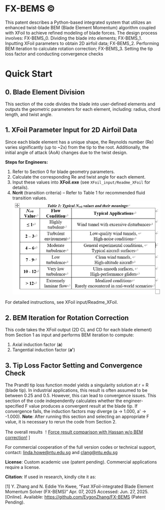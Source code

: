 # FX-BEMS ©
This patent describes a Python-based integrated system that utilizes an enhanced twist-blade BEM (Blade Element Momentum) algorithm coupled with XFoil to achieve refined modeling of blade forces. The design process involves: FX-BEMS_0. Dividing the blade into elements; FX-BEMS_1. Inputting XFoil parameters to obtain 2D airfoil data; FX-BEMS_2. Performing BEM iteration to calculate rotation correction; FX-BEMS_3. Setting the tip loss factor and conducting convergence checks
# Quick Start
## 0. Blade Element Division
This section of the code divides the blade into user-defined elements and outputs the geometric parameters for each element, including:
radius, chord length, and twist angle.
 
## 1. XFoil Parameter Input for 2D Airfoil Data
Since each blade element has a unique shape, the Reynolds number (Re) varies significantly (up to ~2x) from the tip to the root. Additionally, the initial angle of attack (AoA) changes due to the twist design.

**Steps for Engineers:**
 1. Refer to Section 0 for blade geometry parameters.
 2. Calculate the corresponding Re and twist angle for each element.
 3. Input these values into **XFoil.exe** (see ```XFoil_input/Readme_XFoil``` for details).
 4. **Ncrit** (transition criteria) – Refer to Table 1 for recommended fluid transition values.
![Typical Ncrit values and their meanings](https://raw.githubusercontent.com/EygonZhang/FX-BEMS/main/figures/Ncrit%20reference%20table.png)

For detailed instructions, see XFoil input/Readme_XFoil.

## 2. BEM Iteration for Rotation Correction
This code takes the XFoil output (2D CL and CD for each blade element) from Section 1 as input and performs BEM iteration to compute:

 1. Axial induction factor (**a**)
 2. Tangential induction factor (**a'**)

## 3. Tip Loss Factor Setting and Convergence Check
The Prandtl tip loss function model yields a singularity solution at r = R (blade tip). In industrial applications, this result is often assumed to be between 0.25 and 0.5. However, this can lead to convergence issues. This section of the code independently calculates whether the engineer-specified F value produces a convergent result at the blade tip. If convergence fails, the induction factors may diverge (a → 1.000, a' → -1.000).
**Note**: After running this section and selecting an appropriate F value, it is necessary to rerun the code from Section 2.

The overall results 
！[Force result comparison with Hassan w/o BEM correction!](https://github.com/user-attachments/assets/45ce3d64-b671-48f1-9596-fefec45e4287)
]

For commercial cooperation of the full version codes or technical support, contact: linda.howe@ntu.edu.sg and clang@ntu.edu.sg

**License**: Custom academic use (patent pending). Commercial applications require a license.

**Citation**: If used in research, kindly cite it as:

[1] Y. Zhang and N. Eddie Yin Kwee, “Fast XFoil-integrated Blade Element Momentum Solver (FX-BEMS)” Apr. 07, 2025 Accessed: Jun. 27, 2025. [Online]. Available: https://github.com/EygonZhang/FX-BEMS (Patent Pending).  

